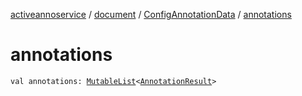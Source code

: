 [activeannoservice](../../index.md) / [document](../index.md) / [ConfigAnnotationData](index.md) / [annotations](./annotations.md)

# annotations

`val annotations: `[`MutableList`](https://kotlinlang.org/api/latest/jvm/stdlib/kotlin.collections/-mutable-list/index.html)`<`[`AnnotationResult`](../../document.annotation/-annotation-result/index.md)`>`